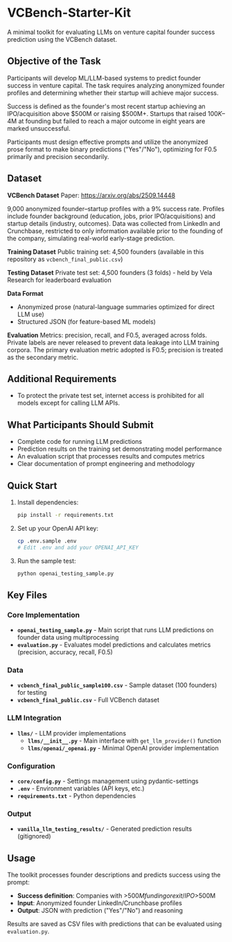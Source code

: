 # VCBench-Starter-Kit

A minimal toolkit for evaluating LLMs on venture capital founder success prediction using the VCBench dataset.

## Objective of the Task

Participants will develop ML/LLM-based systems to predict founder success in venture capital. The task requires analyzing anonymized founder profiles and determining whether their startup will achieve major success.

Success is defined as the founder's most recent startup achieving an IPO/acquisition above $500M or raising $500M+. Startups that raised $100K–$4M at founding but failed to reach a major outcome in eight years are marked unsuccessful.

Participants must design effective prompts and utilize the anonymized prose format to make binary predictions ("Yes"/"No"), optimizing for F0.5 primarily and precision secondarily.

## Dataset

**VCBench Dataset**
Paper: https://arxiv.org/abs/2509.14448

9,000 anonymized founder–startup profiles with a 9% success rate. Profiles include founder background (education, jobs, prior IPO/acquisitions) and startup details (industry, outcomes). Data was collected from LinkedIn and Crunchbase, restricted to only information available prior to the founding of the company, simulating real-world early-stage prediction.

**Training Dataset**
Public training set: 4,500 founders (available in this repository as `vcbench_final_public.csv`)

**Testing Dataset** 
Private test set: 4,500 founders (3 folds) - held by Vela Research for leaderboard evaluation

**Data Format**
- Anonymized prose (natural-language summaries optimized for direct LLM use)
- Structured JSON (for feature-based ML models)

**Evaluation**
Metrics: precision, recall, and F0.5, averaged across folds. Private labels are never released to prevent data leakage into LLM training corpora.
The primary evaluation metric adopted is F0.5; precision is treated as the secondary metric.

## Additional Requirements
- To protect the private test set, internet access is prohibited for all models except for calling LLM APIs. 


## What Participants Should Submit

- Complete code for running LLM predictions
- Prediction results on the training set demonstrating model performance
- An evaluation script that processes results and computes metrics
- Clear documentation of prompt engineering and methodology

## Quick Start

1. Install dependencies:
   ```bash
   pip install -r requirements.txt
   ```

2. Set up your OpenAI API key:
   ```bash
   cp .env.sample .env
   # Edit .env and add your OPENAI_API_KEY
   ```

3. Run the sample test:
   ```bash
   python openai_testing_sample.py
   ```

## Key Files

### Core Implementation
- **`openai_testing_sample.py`** - Main script that runs LLM predictions on founder data using multiprocessing
- **`evaluation.py`** - Evaluates model predictions and calculates metrics (precision, accuracy, recall, F0.5)

### Data
- **`vcbench_final_public_sample100.csv`** - Sample dataset (100 founders) for testing
- **`vcbench_final_public.csv`** - Full VCBench dataset

### LLM Integration
- **`llms/`** - LLM provider implementations
  - **`llms/__init__.py`** - Main interface with `get_llm_provider()` function
  - **`llms/openai/_openai.py`** - Minimal OpenAI provider implementation

### Configuration
- **`core/config.py`** - Settings management using pydantic-settings
- **`.env`** - Environment variables (API keys, etc.)
- **`requirements.txt`** - Python dependencies

### Output
- **`vanilla_llm_testing_results/`** - Generated prediction results (gitignored)

## Usage

The toolkit processes founder descriptions and predicts success using the prompt:
- **Success definition**: Companies with >$500M funding or exit/IPO >$500M
- **Input**: Anonymized founder LinkedIn/Crunchbase profiles  
- **Output**: JSON with prediction ("Yes"/"No") and reasoning

Results are saved as CSV files with predictions that can be evaluated using `evaluation.py`.